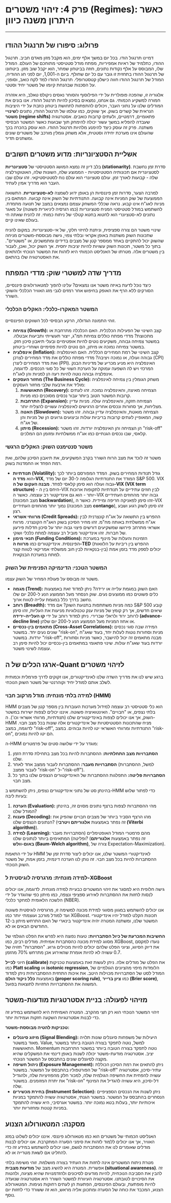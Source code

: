 # פרק 4: זיהוי משטרים (Regimes): כאשר היתרון משנה כיוון

***

## פרולוג: סיפורו של תרנגול ההודו

דמיינו תרנגול הודו. בכל יום במשך אלף ימים, הוא מקבל מזון מאדם חביב. תרנגול ההודו, כתלמיד של ראיות אמפיריות, מפתח מודל סטטיסטי מתוחכם של העולם. המודל שלו, המבוסס על אלף נקודות נתונים, חוזה בביטחון שמחר, הוא יקבל שוב מזון. ביטחונו של תרנגול ההודו בתחזית זו גובר עם כל יום שחולף. ביום ה-1,001, יום לפני חג ההודיה, המודל של תרנגול ההודו חווה כישלון קטסטרופלי. תרנגול ההודו למד לקח כואב, וסופני, על הסכנות שבהנחת קיומו של משטר יחיד וסטטי.

אלגוריה זו, שהפכה פופולרית על ידי הפילוסוף והסוחר נאסים ניקולס טאלב, היא אזהרה חמורה למשקיע הכמותי. גם אנחנו, נמצאים בסיכון להיות תרנגול ההודו. אנו בונים את המודלים שלנו על נתוני העבר, ויכולים להתפתות לתחושת ביטחון כוזבת על ידי היציבות הנראית של קשרים בשוק. אך שווקים, כמו עולמו של תרנגול ההודו, נתונים ל**שינויי משטר (regime shifts)** פתאומיים, דרמטיים, ולעתים קרובות כואבים. אסטרטגיה שעבדה להפליא במשך עשור יכולה להימחק תוך שבועות כאשר המשטר הבסיסי משתנה. פרק זה עוסק כיצד להימנע מלהיות תרנגול ההודו. הוא עוסק בהכרה בכך שהעולם אינו מערכת יחידה וסטטית, אלא משחק גומלין מורכב של משטרים שונים ומשתנים תדיר.

## אשליית הסטציונריות: מדוע משטרים חשובים

בלב דיון זה נמצא המושג הסטטיסטי של **סטציונריות (stationarity)**. סדרת זמן נחשבת לסטציונרית אם תכונותיה הסטטיסטיות - הממוצע שלה, השונות שלה, האוטוקורלציה שלה - קבועות לאורך זמן. עולם סטציונרי הוא עולם נוח לסטטיסטיקאי. זהו עולם שבו העבר הוא מדריך אמין לעתיד.

למרבה הצער, סדרות זמן פיננסיות הן באופן ידוע לשמצה **לא-סטציונריות**. התשואה הממוצעת של שוק המניות אינה קבועה. התנודתיות של השוק אינה קבועה. המתאם בין מניות לאג"ח אינו קבוע. נראה שכללי המשחק עצמם נמצאים במצב של תנועה מתמדת. להשתמש במודל סטטיסטי המניח סטציונריות (כמו רגרסיה ליניארית פשוטה) על מאגר נתונים לא-סטציונרי הוא לחטוא בחטא קטלני של ניתוח כמותי. זה להניח שאתה חי בעולם שאינו קיים.

שינויי משטר הם צורה ספציפית, וניתנת לחיזוי חלקי, של אי-סטציונריות. במקום להניח שתכונות השוק משתנות באופן אקראי ובלתי צפוי, גישה מבוססת-משטרים מניחה שהשוק יכול להתקיים באחד ממספר קטן של מצבים בדידים ומתמשכים, או "משטרים". בתוך כל משטר, תכונות השוק עשויות להיות יציבות יחסית. אך השוק יכול, ואכן, לעבור בין משטרים אלה. מטרתו של האנליסט הכמותי היא לזהות את המשטר הנוכחי ולהתאים את האסטרטגיה שלו בהתאם.

## מדריך שדה למשטרי שוק: מדדי המפתח

כיצד נוכל לדעת באיזה משטר אנו נמצאים? עלינו להפוך למטאורולוגים פיננסיים, הסורקים ללא הרף את האופק בחיפוש אחר רמזים לגבי מזג האוויר הכלכלי והשוקי השורר.

### המשטר המאקרו-כלכלי: האקלים הכלכלי

זוהי התמונה הגדולה, הרקע הבסיסי לכל השווקים הפיננסיים.
*   **צמיחה (Growth):** קצב השינוי של הפעילות הכלכלית. האם הכלכלה מתרחבת או מתכווצת? מדדי מפתח כוללים צמיחת תמ"ג, ייצור תעשייתי ותביעות אבטלה. במשטר צמיחה גבוהה, משקיעים נוטים להיות אופטימיים ובעלי תיאבון סיכון חזק. במשטר צמיחה נמוכה או מיתון, הם נוטים להיות פסימיים ושוחרי-ביטחון.
*   **אינפלציה (Inflation):** קצב השינוי של רמת המחירים הכללית. האם האינפלציה גבוהה ועולה, או נמוכה ויציבה? מדדי מפתח כוללים את מדד המחירים לצרכן (CPI) ואת מדד המחירים ליצרן (PPI). האינפלציה היא מניע מכריע של מדיניות הבנק המרכזי ויש לה השפעה עמוקה על הערכת השווי של כל סוגי הנכסים. לדוגמה, אינפלציה גבוהה נוטה להיות רעה הן למניות והן לאג"ח.
*   **מחזור העסקים (The Business Cycle):** משחק הגומלין בין צמיחה לאינפלציה מוליד את ארבעת שלבי מחזור העסקים:
    1.  **התאוששות (Recovery):** הצמיחה מאיצה, והאינפלציה נמוכה. זהו לעתים קרובות המשטר הטוב ביותר עבור נכסים מסוכנים כמו מניות.
    2.  **התרחבות (Expansion):** הצמיחה חזקה, והאינפלציה עולה. מניות עדיין מצליחות, אך סחורות ונכסים אחרים הרגישים לאינפלציה עשויים להצליח יותר.
    3.  **האטה (Slowdown):** הצמיחה מואטת, והאינפלציה עדיין גבוהה. זהו משטר קשה, המאופיין לעתים קרובות בריביות עולות וביצועים גרועים הן של מניות והן של אג"ח.
    4.  **מיתון (Recession):** הן הצמיחה והן האינפלציה יורדות. זהו משטר "risk-off" קלאסי, שבו נכסים הגנתיים כמו אג"ח ממשלתיות ומזומן הם המלכים.

### משטר סנטימנט השוק: האקלים הרגשי

משטר זה לוכד את מצב הרוח השורר בקרב המשקיעים, את תיאבון הסיכון שלהם, ואת רמת הפחד או החמדנות בשוק.
*   **תנודתיות (Volatility):** גודל תנודות המחירים בשוק. המדד המפורסם ביותר לכך הוא **מדד ה-VIX**, המודד את התנודתיות הגלומה ל-30 יום של מדד S&P 500. VIX גבוה ועולה הוא סימן קלאסי לפחד. **מבנה העקום של ה-VIX (VIX term structure)** - היחס בין ה-VIX לבין חוזים עתידיים על תנודתיות לתקופות ארוכות יותר - הוא גם אינדיקטור רב עוצמה. כאשר ה-VIX גבוה יותר מהחוזים העתידיים (מצב המכונה **backwardation**), זהו סימן לפאניקה חריפה ומיידית. כאשר ה-VIX נמוך יותר מהחוזים העתידיים (מצב המכונה **contango**), זהו סימן לשוק רגוע ושבע רצון.
*   **מרווחי אשראי (Credit Spreads):** ההפרש בין התשואה על אג"ח קונצרנית לבין אג"ח ממשלתית באותה מח"מ. זהו מחיר הסיכון בשוק האג"ח הקונצרני. מרווח אשראי מתרחב פירושו שמשקיעים דורשים פיצוי גבוה יותר על סיכון חדלות פירעון של חברות. זהו אינדיקטור מוביל רב עוצמה למתח כלכלי ושוקי.
*   **תנאי מימון (Funding Conditions):** הזמינות והעלות של מינוף במערכת הפיננסית. אינדיקטורים כמו **מרווח ה-TED** (ההפרש בין ריביות על הלוואות בין-בנקאיות לבין חוב ממשלתי אמריקאי לטווח קצר) יכולים לספק מדד בזמן אמת למתח במערכת הבנקאית.

### המשטר הטכני: הדינמיקה הפנימית של השוק

משטר זה מבוסס על פעולת המחיר של השוק עצמו.
*   **מגמה (Trend):** האם השוק במגמת עלייה או ירידה? ניתן למדוד זאת באמצעות כלים פשוטים כמו ממוצעים נעים. שוק הנסחר מעל הממוצע הנע ל-200 יום שלו נחשב בדרך כלל במגמת עלייה לטווח ארוך.
*   **רוחב (Breadth):** כמה מניות משתתפות בתנועת השוק? אם מדד S&P 500 קובע שיאים חדשים, אך רק קומץ של מניות ענק טכנולוגיות מניעות את העליות, זהו סימן לרוחב ירוד ולראלי שברירי. ניתן למדוד רוחב על ידי **קו העלייה-ירידה (advance-decline line)** או אחוז המניות מעל הממוצע הנע ל-200 יום שלהן.
*   **מתאמים בין-נכסיים (Cross-Asset Correlations):** המידה שבה סוגי נכסים שונים נעים יחד. במשטר "risk-on", מניות וסחורות נוטות לעלות יחד, בעוד שאג"ח יורדות. במשטר "risk-off", מבנה מתאמים זה יכול להישבר, כאשר מניות וסחורות יורדות בעוד שאג"ח עולות. שינוי פתאומי במתאמים בין-נכסיים יכול להיות סימן רב עוצמה לשינוי משטר.

## ארגז הכלים של ה-Quant לזיהוי משטרים

ברגע שיש לנו את מדריך השדה שלנו לאינדיקטורים, אנו זקוקים לדרך פורמלית וכמותית לשלב אותם למודל יחיד וקוהרנטי של משטר השוק הנוכחי.

### למידה בלתי מונחית: מודל מרקוב חבוי (HMM)

HMM הוא כלי סטטיסטי רב עוצמה למידול מערכות העוברות בין מספר קטן של מצבים בלתי נצפים, או "חבויים". האינטואיציה פשוטה. איננו יכולים לצפות ישירות במשטר השוק, אך אנו יכולים לצפות באינדיקטורים שלנו (תנודתיות, מרווחי אשראי וכו'). ה-HMM מניח שהתכונות הסטטיסטיות של אינדיקטורים אלה שונות בכל מצב חבוי. לדוגמה, במצב "risk-off", התנודתיות ומרווחי האשראי יטו להיות גבוהים. במצב "risk-on", הם יטו להיות נמוכים.

ה-HMM מוגדר על ידי שלושה סטים של פרמטרים:
1.  **הסתברויות מצב התחלתיות:** ההסתברות להיות בכל מצב בתחילת סדרת הזמן שלנו.
2.  **הסתברויות מעבר:** ההסתברות לעבור ממצב אחד לאחר (למשל, ההסתברות לעבור ממצב "risk-on" ל-"risk-off").
3.  **הסתברויות פליטה:** התפלגות ההסתברות של האינדיקטורים הנצפים שלנו בתוך כל מצב חבוי.

בהינתן סט של נתוני אינדיקטורים נצפים, ניתן להשתמש ב-HMM כדי לפתור שלוש בעיות ליבה:
1.  **הערכה (Evaluation):** מהי ההסתברות לצפות ברצף נתונים מסוים זה, בהינתן המודל שלנו?
2.  **פענוח (Decoding):** מהו הרצף הסביר ביותר של מצבים חבויים שהפיק את הנתונים הנצפים שלנו? (זה נפתר באמצעות **אלגוריתם ויטרבי (Viterbi algorithm)**).
3.  **למידה (Learning):** מהם פרמטרי המודל האופטימליים (הסתברויות מעבר ופליטה) המתאימים ביותר לנתונים שלנו? (זה נפתר באמצעות **אלגוריתם באום-וולש (Baum-Welch algorithm)**, צורה של Expectation-Maximization).

על ידי התאמת HMM לאינדיקטורי המשטר שלנו, אנו יכולים ליצור סדרת זמן של ההסתברות להיות בכל מצב חבוי. זה נותן לנו הערכה דינמית, בזמן אמת, של משטר השוק הנוכחי.

### למידה מונחית: מרגרסיה לוגיסטית ל-XGBoost

גישה חלופית היא למסגר את זיהוי המשטרים כבעיית למידה מונחית. לדוגמה, אנו יכולים לנסות לחזות את ההסתברות לאירוע ספציפי ונצפה, כמו מיתון כפי שהוגדר על ידי הלשכה הלאומית למחקר כלכלי (NBER).

אנו יכולים להשתמש במגוון מסווגי למידת מכונה למשימה זו, מרגרסיה לוגיסטית פשוטה ועד למודל מורכב ועוצמתי יותר כמו XGBoost. תכונות הקלט למודל יהיו אינדיקטורי המשטר שלנו, ומשתנה המטרה יהיה אינדיקטור בינארי של האם התרחש מיתון ב-12 החודשים הבאים או לא.

**החשיבות המכרעת של כיול הסתברויות:**
טעות נפוצה היא לפרש את הפלט הגולמי של מסווג למידת מכונה כהסתברות אמיתית. מודלים רבים, כמו XGBoost, נועדו למקסם את דיוק הסיווג, וציוני הפלט שלהם יכולים להיות מכוילים גרוע. "הסתברות" חזויה של 0.7 עשויה לא להיות אומרת שהאירוע אכן מתרחש 70% מהזמן.

חיוני **לכייל (calibrate)** את הפלט של מודלים אלה. ניתן לעשות זאת באמצעות טכניקות כמו **Platt scaling** או **isotonic regression**, הלומדות מיפוי מהציונים הגולמיים של המודל לסט של הסתברויות מכוילות היטב. את איכות התחזית ההסתברותית ניתן למדוד באמצעות **כלל ניקוד הולם (proper scoring rule)**, כמו **ציון ברייר (Brier score)**, המשווה את ההסתברויות החזויות לתוצאות בפועל.

## מזיהוי לפעולה: בניית אסטרטגיות מודעות-משטר

זיהוי המשטר הנוכחי הוא רק חצי מהקרב. המטרה האמיתית היא להשתמש במידע זה כדי לבנות אסטרטגיות השקעה חזקות ועמידות יותר.

**טכניקות להטיה מבוססת-משטר:**
*   **מיזוג סיגנלים (Signal Blending):** היעילות של משפחות סיגנלים שונות תלויה מאוד במשטר. Value, למשל, נוטה לתפקד בצורה הטובה ביותר במשטר התאוששות. Momentum נוטה לתפקד בצורה הטובה ביותר במשטר התרחבות יציב. אסטרטגיה מודעת-משטר יכולה לשנות באופן דינמי את המשקלים שהיא מקצה לסיגנלים שונים בהתבסס על המשטר הנוכחי.
*   **ניהול חשיפה (Exposure Management):** ניתן להתאים את רמת הסיכון הכוללת של הפורטפוליו בהתבסס על המשטר. במשטר "risk-off" עתיר-סיכון, אסטרטגיה עשויה להפחית את החשיפה הגולמית שלה, למכור חלק מהפוזיציות שלה, ולהגדיל את יתרת המזומנים. במשטר "risk-on" דל-סיכון, היא עשויה להגדיל את המינוף שלה.
*   **בחירת מכשירים (Instrument Selection):** ניתן לשנות את הנכסים הספציפיים הנסחרים בהתבסס על המשטר. במשטר הגנתי, אסטרטגיה עשויה להתמקד במניות איכותיות יותר, בעלות בטא נמוכה יותר. במשטר אגרסיבי, היא עשויה להתמקד במניות קטנות ומחזוריות יותר.

## מסקנה: המטאורולוג הצנוע

האנליסט הכמותי של משטרים הוא כמו מטאורולוג פיננסי. איננו יכולים לשלוט במזג האוויר, אך אנו יכולים ללמוד לזהות את סימני הסערה המתקרבת. אנו יכולים לבנות מודלים שאומרים לנו את ההסתברות לגשם, ואנו יכולים להשתמש במידע זה כדי להחליט אם לשאת מטרייה או לא.

מטרת ניתוח המשטרים אינה לחזות את העתיד בצורה מושלמת. זוהי משימה בלתי אפשרית. המטרה היא להשיג מצב של **מודעות מצבית (situational awareness)**. זה להבין את הסביבה הנוכחית, להיות מודעים לסיכונים ולהזדמנויות שהיא מציגה, ולהטות את הסיכויים לטובתנו. אסטרטגיה העיוורת למשטר השורר היא אסטרטגיה שנועדה להיות מופתעת, ובעולם הפיננסים, הפתעות הן לעתים רחוקות נעימות. המטאורולוג הצנוע, המכבד את כוחה של הסערה ומתכונן אליה מראש, הוא זה ששורד כדי לחזות יום נוסף.